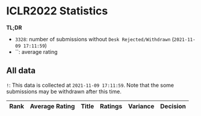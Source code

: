 # ICLR2022 Statistics

**TL;DR**

- `3328`: number of submissions without `Desk Rejected/Withdrawn` (`2021-11-09 17:11:59`) 
- ``: average rating

## All data

`!`: This data is collected at `2021-11-09 17:11:59`. Note that the some submissions may be withdrawn after this time.


| Rank | Average Rating | Title | Ratings | Variance | Decision |
| --- | --- | --- | --- | --- | --- |
